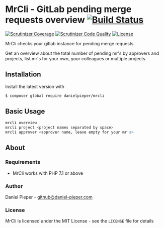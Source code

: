 
# MrCli - GitLab pending merge requests overview [![Build Status](https://img.shields.io/travis/danielpieper/mrcli.svg?branch=master&style=flat-square)](https://travis-ci.org/danielpieper/mrcli?branch=master)

[![Scrutinizer Coverage](https://img.shields.io/scrutinizer/coverage/g/danielpieper/mrcli.svg?branch=master&style=flat-square)](https://scrutinizer-ci.com/g/danielpieper/mrcli/?branch=master)
[![Scrutinizer Code Quality](https://img.shields.io/scrutinizer/g/danielpieper/mrcli.svg?branch=master&style=flat-square)](https://scrutinizer-ci.com/g/danielpieper/mrcli/?branch=master)
[![License](https://img.shields.io/badge/license-MIT-red.svg?style=flat-square)](LICENSE)


MrCli checks your gitlab instance for pending merge requests.

Get an overview about the total number of pending mr's by approvers and projects,
list mr's for your own, your colleagues or multiple projects.


## Installation

Install the latest version with

```bash
$ composer global require danielpieper/mrcli
```

## Basic Usage

```bash
mrcli overview
mrcli project <project names separated by space>
mrcli approver <approver name, leave empty for your mr's>
```

## About

### Requirements

- MrCli works with PHP 7.1 or above

### Author

Daniel Pieper - <github@daniel-pieper.com>

### License

MrCli is licensed under the MIT License - see the `LICENSE` file for details

